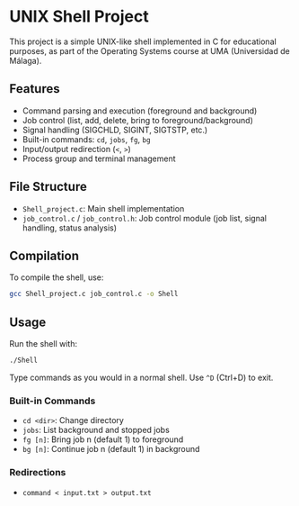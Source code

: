 # UNIX Shell Project

This project is a simple UNIX-like shell implemented in C for educational purposes, as part of the Operating Systems course at UMA (Universidad de Málaga).

## Features
- Command parsing and execution (foreground and background)
- Job control (list, add, delete, bring to foreground/background)
- Signal handling (SIGCHLD, SIGINT, SIGTSTP, etc.)
- Built-in commands: `cd`, `jobs`, `fg`, `bg`
- Input/output redirection (`<`, `>`)
- Process group and terminal management

## File Structure
- `Shell_project.c`: Main shell implementation
- `job_control.c` / `job_control.h`: Job control module (job list, signal handling, status analysis)

## Compilation
To compile the shell, use:

```sh
gcc Shell_project.c job_control.c -o Shell
```

## Usage
Run the shell with:

```sh
./Shell
```

Type commands as you would in a normal shell. Use `^D` (Ctrl+D) to exit.

### Built-in Commands
- `cd <dir>`: Change directory
- `jobs`: List background and stopped jobs
- `fg [n]`: Bring job n (default 1) to foreground
- `bg [n]`: Continue job n (default 1) in background

### Redirections
- `command < input.txt > output.txt`
